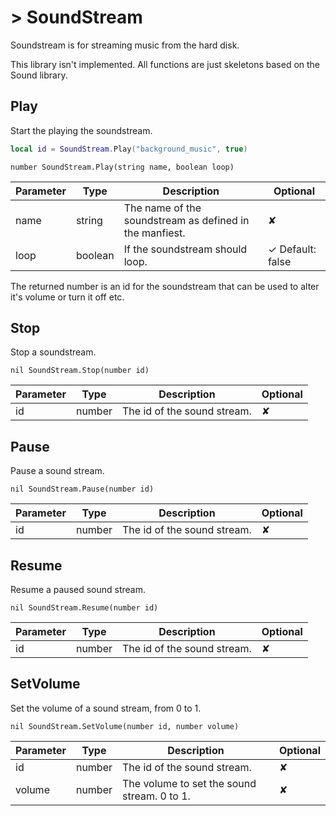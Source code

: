 
# > SoundStream

Soundstream is for streaming music from the hard disk.

<aside class="warning">This library isn't implemented. All functions are just skeletons based on the Sound library.</aside>

## Play

Start the playing the soundstream.

```lua
local id = SoundStream.Play("background_music", true)
```

`number SoundStream.Play(string name, boolean loop)`

Parameter |  Type | Description | Optional
--------- | ------- | ---- | ----
name | string | The name of the soundstream as defined in the manfiest. | ✘
loop | boolean | If the soundstream should loop. | ✓ Default: false

The returned number is an id for the soundstream that can be used to alter it's volume or turn it off etc.

## Stop

Stop a soundstream.

`nil SoundStream.Stop(number id)`

Parameter |  Type | Description | Optional
--------- | ------- | ---- | ----
id | number | The id of the sound stream. | ✘


## Pause

Pause a sound stream.

`nil SoundStream.Pause(number id)`

Parameter |  Type | Description | Optional
--------- | ------- | ---- | ----
id | number | The id of the sound stream. | ✘

## Resume

Resume a paused sound stream.

`nil SoundStream.Resume(number id)`

Parameter |  Type | Description | Optional
--------- | ------- | ---- | ----
id | number | The id of the sound stream. | ✘

## SetVolume

Set the volume of a sound stream, from 0 to 1.

`nil SoundStream.SetVolume(number id, number volume)`

Parameter |  Type | Description | Optional
--------- | ------- | ---- | ----
id | number | The id of the sound stream. | ✘
volume | number | The volume to set the sound stream. 0 to 1. | ✘
